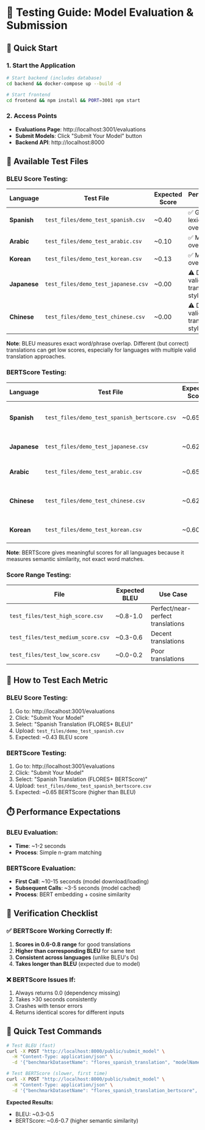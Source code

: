 # 🧪 **Testing Guide: Model Evaluation & Submission**

## 🚀 **Quick Start**

### **1. Start the Application**
```bash
# Start backend (includes database)
cd backend && docker-compose up --build -d

# Start frontend  
cd frontend && npm install && PORT=3001 npm start
```

### **2. Access Points**
- **Evaluations Page**: http://localhost:3001/evaluations
- **Submit Models**: Click "Submit Your Model" button
- **Backend API**: http://localhost:8000

## 📁 **Available Test Files**

### **BLEU Score Testing:**
| Language | Test File | Expected Score | Performance Level |
|----------|-----------|----------------|-------------------|
| **Spanish** | `test_files/demo_test_spanish.csv` | ~0.40 | ✅ Good lexical overlap |
| **Arabic** | `test_files/demo_test_arabic.csv` | ~0.10 | ✅ Moderate overlap |
| **Korean** | `test_files/demo_test_korean.csv` | ~0.13 | ✅ Moderate overlap |
| **Japanese** | `test_files/demo_test_japanese.csv` | ~0.00 | ⚠️ Different valid translation style |
| **Chinese** | `test_files/demo_test_chinese.csv` | ~0.00 | ⚠️ Different valid translation style |

**Note**: BLEU measures exact word/phrase overlap. Different (but correct) translations can get low scores, especially for languages with multiple valid translation approaches.

### **BERTScore Testing:**
| Language | Test File | Expected Score | Why This Works? |
|----------|-----------|----------------|-----------------|
| **Spanish** | `test_files/demo_test_spanish_bertscore.csv` | ~0.65 | ✅ Semantic similarity captures meaning |
| **Japanese** | `test_files/demo_test_japanese.csv` | ~0.62 | ✅ Works with Asian languages |
| **Arabic** | `test_files/demo_test_arabic.csv` | ~0.65 | ✅ Works with RTL languages |
| **Chinese** | `test_files/demo_test_chinese.csv` | ~0.62 | ✅ Works with character-based |
| **Korean** | `test_files/demo_test_korean.csv` | ~0.60 | ✅ Works with agglutinative |

**Note**: BERTScore gives meaningful scores for all languages because it measures semantic similarity, not exact word matches.

### **Score Range Testing:**
| File | Expected BLEU | Use Case |
|------|---------------|----------|
| `test_files/test_high_score.csv` | ~0.8-1.0 | Perfect/near-perfect translations |
| `test_files/test_medium_score.csv` | ~0.3-0.6 | Decent translations |
| `test_files/test_low_score.csv` | ~0.0-0.2 | Poor translations |

## 🎯 **How to Test Each Metric**

### **BLEU Score Testing:**
1. Go to: http://localhost:3001/evaluations
2. Click: "Submit Your Model"
3. Select: "Spanish Translation (FLORES+ BLEU)"
4. Upload: `test_files/demo_test_spanish.csv`
5. Expected: ~0.43 BLEU score

### **BERTScore Testing:**
1. Go to: http://localhost:3001/evaluations  
2. Click: "Submit Your Model"
3. Select: "Spanish Translation (FLORES+ BERTScore)"
4. Upload: `test_files/demo_test_spanish_bertscore.csv`
5. Expected: ~0.65 BERTScore (higher than BLEU)

## ⏱️ **Performance Expectations**

### **BLEU Evaluation:**
- **Time**: ~1-2 seconds
- **Process**: Simple n-gram matching

### **BERTScore Evaluation:**
- **First Call**: ~10-15 seconds (model download/loading)
- **Subsequent Calls**: ~3-5 seconds (model cached)
- **Process**: BERT embedding + cosine similarity

## 🔧 **Verification Checklist**

### **✅ BERTScore Working Correctly If:**
1. **Scores in 0.6-0.8 range** for good translations
2. **Higher than corresponding BLEU** for same text
3. **Consistent across languages** (unlike BLEU's 0s)
4. **Takes longer than BLEU** (expected due to model)

### **❌ BERTScore Issues If:**
1. Always returns 0.0 (dependency missing)
2. Takes >30 seconds consistently
3. Crashes with tensor errors
4. Returns identical scores for different inputs

## 🚀 **Quick Test Commands**

```bash
# Test BLEU (fast)
curl -X POST "http://localhost:8000/public/submit_model" \
  -H "Content-Type: application/json" \
  -d '{"benchmarkDatasetName": "flores_spanish_translation", "modelName": "Quick-BLEU-Test", "modelResults": ["El gato está en la alfombra."], "sentence_ids": [1]}'

# Test BERTScore (slower, first time)
curl -X POST "http://localhost:8000/public/submit_model" \
  -H "Content-Type: application/json" \
  -d '{"benchmarkDatasetName": "flores_spanish_translation_bertscore", "modelName": "Quick-BERTScore-Test", "modelResults": ["El gato está en la alfombra."], "sentence_ids": [1]}'
```

**Expected Results:**
- BLEU: ~0.3-0.5
- BERTScore: ~0.6-0.7 (higher semantic similarity) 